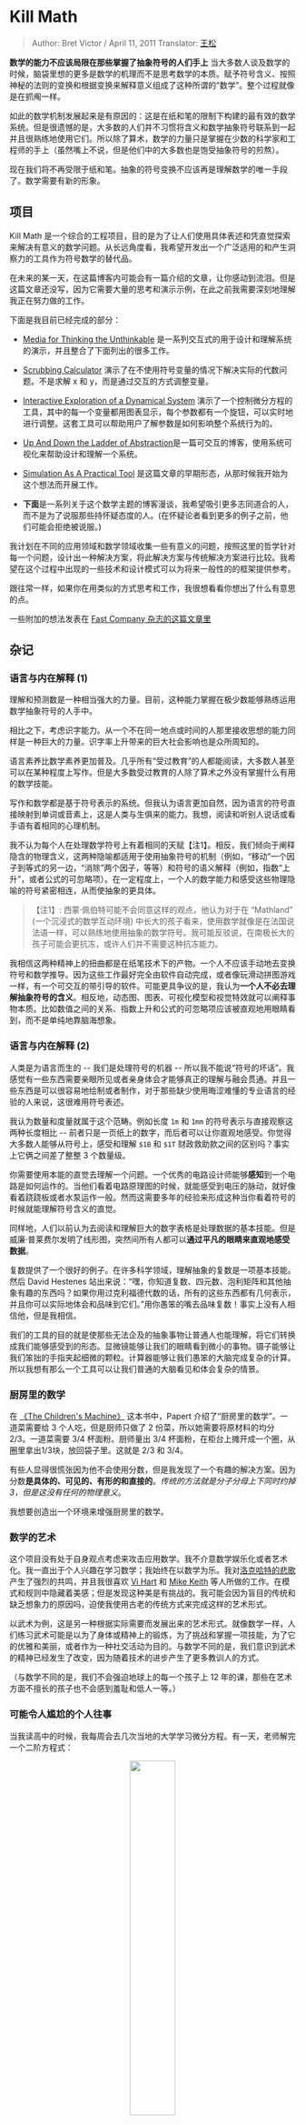 # Kill Math

> Author: Bret Victor / April 11, 2011
> Translator: [王松](https://github.com/wangshub)

**数学的能力不应该局限在那些掌握了抽象符号的人们手上**
当大多数人谈及数学的时候，脑袋里想的更多是数学的机理而不是思考数学的本质。赋予符号含义、按照神秘的法则的变换和根据变换来解释意义组成了这种所谓的“数学”。整个过程就像是在抓阄一样。

如此的数学机制发展起来是有原因的：这是在纸和笔的限制下构建的最有效的数学系统。但是很遗憾的是，大多数的人们并不习惯将含义和数学抽象符号联系到一起并且很熟练地使用它们。所以除了算术，数学的力量只是掌握在少数的科学家和工程师的手上（虽然嘴上不说，但是他们中的大多数也是饱受抽象符号的煎熬）。

现在我们将不再受限于纸和笔。抽象的符号变换不应该再是理解数学的唯一手段了。数学需要有新的形象。

## 项目

Kill Math 是一个综合的工程项目，目的是为了让人们使用具体表述和凭直觉探索来解决有意义的数学问题。从长远角度看，我希望开发出一个广泛适用的和产生洞察力的工具作为符号数学的替代品。

在未来的某一天，在这篇博客内可能会有一篇介绍的文章，让你感动到流泪。但是这篇文章还没写，因为它需要大量的思考和演示示例，在此之前我需要深刻地理解我正在努力做的工作。

下面是我目前已经完成的部分：

- [Media for Thinking the Unthinkable](http://worrydream.com/MediaForThinkingTheUnthinkable) 是一系列交互式的用于设计和理解系统的演示，并且整合了下面列出的很多工作。
- [Scrubbing Calculator](http://worrydream.com/ScrubbingCalculator) 演示了在不使用符号变量的情况下解决实际的代数问题。不是求解 x 和 y，而是通过交互的方式调整变量。
- [Interactive Exploration of a Dynamical System](http://vimeo.com/23839605/) 演示了一个控制微分方程的工具，其中的每一个变量都用图表显示，每个参数都有一个旋钮，可以实时地进行调整。这套工具可以帮助用户了解参数是如何影响整个系统行为的。
- [Up And Down the Ladder of Abstraction](http://worrydream.com/LadderOfAbstraction)是一篇可交互的博客，使用系统可视化来帮助设计和理解一个系统。
- [Simulation As A Practical Tool](http://worrydream.com/SimulationAsAPracticalTool/) 是这篇文章的早期形态，从那时候我开始为这个想法而开展工作。

- **下面**是一系列关于这个数学主题的博客漫谈，我希望吸引更多志同道合的人，而不是为了说服那些持怀疑态度的人。(在怀疑论者看到更多的例子之前，他们可能会拒绝被说服。)

我计划在不同的应用领域和数学领域收集一些有意义的问题，按照这里的哲学针对每一个问题，设计出一种解决方案，将此解决方案与传统解决方案进行比较。我希望在这个过程中出现的一些技术和设计模式可以为将来一般性的的框架提供参考。

跟往常一样，如果你在用类似的方式思考和工作，我很想看看你想出了什么有意思的点。

一些附加的想法发表在 [Fast Company 杂志的这篇文章里](http://www.fastcodesign.com/1664508/could-this-ipad-interface-help-kill-math)

## 杂记

### 语言与内在解释 (1)

理解和预测数是一种相当强大的力量。目前，这种能力掌握在极少数能够熟练运用数学抽象符号的人手中。

相比之下，考虑识字能力。从一个不在同一地点或时间的人那里接收思想的能力同样是一种巨大的力量。识字率上升带来的巨大社会影响也是众所周知的。

语言素养比数学素养更加普及。几乎所有“受过教育”的人都能阅读，大多数人甚至可以在某种程度上写作。但是大多数受过教育的人除了算术之外没有掌握什么有用的数学技能。

写作和数学都是基于符号表示的系统。但我认为语言更加自然，因为语言的符号直接映射到单词或音素上，这是人类与生俱来的能力。我想，阅读和听别人说话或看手语有着相同的心理机制。

我不认为每个人在处理数学符号上有着相同的天赋【注1】。相反，我们倾向于阐释隐含的物理含义，这两种隐喻都适用于使用抽象符号的机制（例如，“移动”一个因子到等式的另一边，“消除”两个因子，等等）和符号的语义解释（例如，指数“上升”，或者公式的可忽略项）。在一定程度上，一个人的数学能力和感受这些物理隐喻的符号紧密相连，从而使抽象的更具体。

> 【注1】: 西蒙·佩伯特可能不会同意这样的观点，他认为对于在 “Mathland” (一个沉浸式的数学互动环境) 中长大的孩子看来，使用数学就像是在法国说法语一样，可以熟练地使用抽象的数学符号。我可能反驳说，在南极长大的孩子可能会更抗冻，或许人们并不需要这种抗冻能力。

我相信这两种精神上的扭曲都是在纸笔技术下的产物。一个人不应该手动地去变换符号和数学推导。因为这些工作最好完全由软件自动完成，或者像玩滑动拼图游戏一样，有一个可交互的带引导的软件。可能更具争议的是，我认为**一个人不必去理解抽象符号的含义**。相反地，动态图、图表、可视化模型和视觉特效就可以阐释事物本质。比如数值之间的关系、指数上升和公式的可忽略项应该被直观地用眼睛看到，而不是单纯地靠脑海想象。

### 语言与内在解释 (2)

人类是为语言而生的 -- 我们是处理符号的机器 -- 所以我不能说“符号的坏话”。我感觉有一些东西需要亲眼所见或者亲身体会才能够真正的理解与融会贯通。并且一些东西是可以很容易地绘制或者制作，对于那些缺少使用晦涩难懂的专业语言的经验的人来说，这很难用符号表述。

我认为数量和度量就属于这个范畴。例如长度 `1m` 和 `1mm` 的符号表示与直接观察这两种长度相比 -- 前者只是一页纸上的数字，而后者可以让你直观地感受。你觉得大多数人能够从符号上，感受和理解 `$1B` 和 `$1T` 财政救助款之间的区别吗？事实上它俩之间差了整整 3 个数量级。

你需要使用本能的直觉去理解一个问题。一个优秀的电路设计师能够**感知**到一个电路是如何运作的。当他们看着电路原理图的时候，就能感受到电压的脉动，就好像看着跷跷板或者水泵运作一般。然而这需要多年的经验来形成这种当你看着符号的时候就能理解符号含义的直觉。

同样地，人们以前认为去阅读和理解巨大的数字表格是处理数据的基本技能。但是威廉·普莱费尔发明了线形图，突然间所有人都可以**通过平凡的眼睛来直观地感受数据**。

复数提供了一个很好的例子。在许多科学领域，理解抽象的复数是一项基本技能。然后 David Hestenes 站出来说：“嘿，你知道复数、四元数、泡利矩阵和其他抽象有趣的东西吗？如果你用过克利福德代数的话，所有的这些东西都有几何表示，并且你可以实际地体会和品味到它们。”用你愚笨的嘴去品味复数！事实上没有人相信他，但是我相信。

我们的工具的目的就是使那些无法企及的抽象事物让普通人也能理解，将它们转换成我们能够感受到的形态。显微镜能够让我们的眼睛看到微小的事物。镊子能够让我们笨拙的手指夹起细微的颗粒。计算器能够让我们愚笨的大脑完成复杂的计算。所以我想有那么一个工具可以让我们普通的大脑看见和体会复杂的情景。

### 厨房里的数学

在 [《The Children's Machine》](https://www.amazon.com/dp/0465010636) 这本书中，Papert 介绍了“厨房里的数学”。一道菜需要给 3 个人吃，但是厨师只做了 2 份菜，所以她需要将原材料的均分 2/3。一道菜需要 3/4 杯面粉。厨师量出 3/4 杯面粉，在柜台上摊开成一个圈，从圈里拿出1/3块，放回袋子里。这就是 2/3 和 3/4。

有些人显得很慌张因为他不会使用分数，但是我发现了一个有趣的解决方案。因为分数**是具体的、可见的、有形的和直接的**。_传统的方法就是分子分母上下同时约掉 3，但是这没有任何的物理意义_。

我想要创造出一个环境来增强厨房里的数学。

### 数学的艺术

这个项目没有处于自身观点考虑来攻击应用数学。我不介意数学娱乐化或者艺术化。我一直出于个人兴趣在学习数学；我始终在以数学为乐。我对[洛克哈特的悲歌](http://worrydream.com/refs/Lockhart-MathematiciansLament.pdf)产生了强烈的共鸣，并且我很喜欢 [Vi Hart](http://vihart.com/) 和 [Mike Keith](http://www.cadaeic.net/) 等人所做的工作。在模式和规则中隐藏着美感；但是发现这种美是有挑战的。我可能会因为盲目的传统和缺乏想象力的原因吗，迫使我使用古老的传统方式来完成这样的艺术形式。

以武术为例，这是另一种根据实际需要而发展出来的艺术形式。就像数学一样，人们练习武术可能是以为了身体或精神上的锻炼，为了挑战和掌握一项技能，为了它的优雅和美丽，或者作为一种社交活动为目的。与数学不同的是，我们意识到武术的精神已经发生了改变，因为随着技术的进步产生了更多教训人的方式。

（与数学不同的是，我们不会强迫地球上的每一个孩子上 12 年的课，那些在艺术方面不擅长的孩子也不会感到羞耻和低人一等。）

### 可能令人尴尬的个人往事

当我读高中的时候，我每周会去几次当地的大学学习微分方程。有一天，老师解完一个二阶方程式：

<div style="text-align:center"><img src ="./image/2nd_order_eqution.png" width="40%" /></div>

他很随意地提出了一个问题：“你为什么认为这个解有两个任意常数？”

对这个问题我感到很疑惑，我认为答案本该如此呀。我能看出解有两个自由度，我能理解到这个程度，但是我从来没想到还有更深层次的原因。

老师然后说道，“因为你积分了两次”。然后他就开始继续讲其他的东西了，但是我小脑袋里已经满满都是问号。

我从来没有想过通过积分来求解微分方程。因为它看起来并不像积分。我知道积分是什么样的 -- 积分就是把东西都累加起来，就像往水槽里加水一样。

<div style="text-align:center"><img src ="./image/integral_demonstration.gif" width="60%" /></div>

并且我知道方程直观感受起来是什么样的 -- 它就像天平，慢慢地摆动越来越小，最后停了下来。

<div style="text-align:center"><img src ="./image/equation_demonstration.gif" width="60%" /></div>

后来我上了大学，从学校毕业后，开始了工程师的职业生涯，我没有被要求解上百上千个的微分方程。我理解了微分和积分在形式上的关联，但是我不知道我是否可以直觉感受到它。

后来有一天，我无意中读到斯托加茨的书 [《Nonlinear Dynamics and Chaos》](http://www.amazon.com/dp/0738204536)。在书中他问道，如何求解下列的微分方程：

<div style="text-align:center"><img src ="./image/differential_equation.png" width="30%" /></div>

随后他说，你不要这么做。它是非线性的。我们单单变换公式的方法不管用了。你需要把二阶的方程分解成两个一阶微分的方程式。

<div style="text-align:center"><img src ="./image/first_order_equations.png" width="30%" /></div>

画出相位空间的轨迹图，然后你就能直观地感受到整个系统的运作方式。

<div style="text-align:center"><img src ="./image/phase_trajectory.gif" width="60%" /></div>；

在轨迹的每一点上，鼠标在水平和垂直方向都被微分推进了一点点，整合起来就像 LOGO 语言的小海龟在相位空间运动一样。

为什么我整个职业生涯都在整合一个我们看不见的东西呢？对我而言，**如果不在相位空间理解微分方程就像是没听过一首歌却要做音乐鉴赏一样**。

回想多年前我的老师提出来的问题：“为什么解是两个任意常数？”答案就很显然了：你必须选择轨迹得起始点，两个常量就像是小海龟做积分时的坐标 x 和 y 一样。我很多年以前就解决了“初值问题”，我却从来没有切身体会过这个初值。

### 教育和命令行

当这些笔记第一次发表的时候，我收到了很多读者的反馈。但是大多数的反馈都是以为为我想要变革 _数学教育_。有一个部分我简短切题地说道这个项目不是关于教育的，其他地方我没有提到过教育。

我发现这很令人费解。如果我提出一种新的驾驶汽车的方式（比如，我说方向盘这东西已经过时了，应该被替换为 Wii 游戏手柄），应该不会有人认为这是谈论 _汽车司机教育_ 吧。甚至没有人会提到教育二字。他们可能会思考这是否是一种开车的好方法。

但是当说道一种新的理解数学的方式时，人们总是开始联想到教室和课程。

有一点尤其奇怪，当今解决实际生活中的数学问题总好的工具竟然是是电子表格。如果我需要一个新的形式的电子表格，同样，没有人会说这是关于教育的。

（这种对教育领域的重新定位也发生在对一个[动态系统的交互探索的演示](http://vimeo.com/23839605/)中。肯定我本可以做得更好的：“这是一个原型工具，工程师和科学家可以对他们正在进行工程和科学系统进行建模和探索”。但是我认为这更加贴切这个工具的本意而不是仅仅“可视化 Lotka-Volterra 方程”。大多数的读者都想要像 [Wolfram 那样的演示](http://demonstrations.wolfram.com/)，对某个具体的数学问题进行可视化。这种感觉就像，我展示了一个全新的漂亮的不粘锅，后来每个人都上来问我要一盘美味的炒蛋。）

如果让我猜测为什么“数学改革”被误解为“数学教育改革”？我推断大多数人可能只在学校里和数学打交道。就像校园物理或者校园化学一样，数学被视为一门课来教授，而不是强调它是一种工具。人们在算术之外并没有在实际生活中使用数学，就好像不使用平方反比定律或者周期表一样。

这就是这个项目出发的前提 -- 大多数人们没有使用数学。但是如果数学被以一种更好的方式教学的话，人们可能会把数学用得更好！我（包括整个项目）的立场是：**不**。教学目前你想要的数学抽象符号和方法 -- 他们将仍然没有作用。使用糟糕的用户界面的教学方式仍然是没有用 -- 因为没有展示出用户需要看到的东西，不符合用户大脑里所想的内容，没有呈现出用户可以采取的操作。

对于大多数人来说 UNIX 命令行仍然是没有用的。有很多方法可以让普通大众使用计算机的强大之处，而不必教会每个人都去使用命令行。有一个很好的方法就是 -- 设计更好的用户界面，更多易访问的应用程序，更高级的抽象。直接形象地和真实地表现事物。

所以**当前的数学就像是命令行**，我们需要更好的用户界面。

### 别人说过的观点

> Oliver Steele: email

所有的不具体的抽象事物都是很难去想象的...我认为数学家是那些可以成功地弄清楚如何具体地思考抽象事物的人，所以抽象就不再抽象。我相信数学思维包括学习具体地思考抽象事物的能力，通常使用多种表示法 -- 如何将更多的事情视为“事情”的一部分。所以与其说避免抽象，更重要的是接纳抽象并且将抽象具体化...具体化抽象事物的一种方法是在旁边放一个已经具体化的实例。

> 大卫·赫斯顿斯和 盖瑞特·索布奇克: [克利福德代数到几何微积分：统一的数学语言](http://www.amazon.com/dp/9027725616)

克莱恩对数学结构和历史的开创性研究揭示了数学发展和分支的两个主要过程...一种强调代数结构，另一种强调几何解释。克莱恩的分析表明，在数学的历史发展过程中，一个过程交替地支配着另一个过程。但这两个过程不应相互排斥。毫无疑问事实上每一个过程都是建立在人类思维的两大能力之一上的：**语言能力和空间感知能力**。从心理学的角度来看，代数与几何的融合是非常基本的所以我们可以说：**没有代数的几何是愚蠢的！没有几何的代数是盲目的！**，

> 大卫·赫斯顿斯: [改变物理的数学语言](http://geocalc.clas.asu.edu/pdf/OerstedMedalLecture.pdf)

在物理课程中，数学被认为是理所当然的 -- 这是一成不变的真理。数学对我们的物理世界的深刻影响却从未被认真分析过。今天使用的数学工具是在过去被发明出来解决旧的问题，但是很有可能不太适合今天新的问题...

我们不必深入研究物理学的历史来证明数学对物理的深远影响。因为有两个著名的例子足以说明这一点：解析几何和微积分的发明是牛顿创立经典力学的基础，张量分析的发明对爱因斯坦创立广义相对论至关重要...

我想通过引用这两个例子来说明的一点是，如果没有基本的数学概念，这两个物理理论实际上是不可想象的。我们使用的数学建模工具曾经扩展但也限制了我们认知世界的能力。数学的局限性在于，那些为经典力学和解析几何学提供的数学支撑的理论方法已经不适用于广义的相对理论了。当今在物理学使用的数学工具可能在概念上就存在局限性。

> 艾伦·凯：[《用图像制造符号》](http://www.archive.org/details/AlanKeyD1987)

法国著名数学家雅克·阿达玛在他晚年时决定投票选出他的 99 个同伴，作为地球上 100 位最伟大的数学家和物理学家，雅克问他们：“你们的工作怎么样？”。他们都是私交，所以纷纷回信。只有一百人中的几个人声称他们使用数学符号。这着实令人惊讶。他们中的大多数人以意象或比喻的方式来理解数学。有 30% 的人包括爱因斯坦都是这样。爱因斯坦说道，“我对数学有肢体一般的感受。”爱因斯坦就像感知自己的手臂和手指一样去感受抽象的空间。

[做某事 > 图像 > 符号]中令人难过的部分就是，美国的所有孩子都在以符号的方式去学习数学和物理。但没有一个有创造性的数学家或者物理学家在以这种方式学习...他们使用符号的方式交流，但是实际研究的时候就不是这样。太多的教育是建立在这种规则之上了，仅仅是因为我们以谈话的方式来交流，但是这并不意味着只靠说和听去教学。

> 威廉·瑟斯顿：[论数学的证明和发展](http://arxiv.org/pdf/math/9404236v1)

当有一个重要的理论被证明的时候，通常该解法可以很快地在相关子领域内传播。这个证明如果是通过沟通交流的话可以在一小时之内就被该子领域的其他研究人员理解。但是如果写成 15 或 20 多页的论文，人们可能需要好几个小时甚至好几天才能够理解掌握。

为什么非正式的讨论和直接磕论文之间有这么大的区别呢？当一对一沟通的时候，人们除了数学语言还可以用很多其他的方式来交流。他们可以用手势、画图表、用肢体语言发出声响这些方式交流。沟通在这里就是双向的，人们可以专注于他们最关心的点上。以面对面的沟通方式，就可以更好地传达正在发生的事情，不仅在逻辑和语言方面，而且在其他心理层面。

在会谈中，人们变得更加拘谨和正式。数学的受众通常不善于提出大多数心中所关注的问题，而演讲汇报的人通常准备了一个不切实际的大纲，即使他们被问到问题，也会回避相关的回答。

在论文中，人们会仍然会比较正式。写作者将他们的想法翻译成符号和逻辑表达，读者努力地要将它们翻译回来。

> 理查德·汉明：[数学的不合理有效性](http://www.lecb.ncifcrf.gov/~toms/Hamming.unreasonable.html)

有必要强调一点，数学的前提假设不是摩西从西奈山上取下来的石板。一开始我们头脑中有了一个模糊的概念，然后我们各种各样的假设集合，最终慢慢地收敛成一个特定的集合。在严格的假设方法中，原始模糊的的概念会被后来假设所定义的内容代替。这就使得很难有概念上的发展，进而减缓了数学的发展。并不是说假设的方法是错误的，只是应该清楚认识到它的任意性，注意当结论慢慢变得清晰时我们应该准备改变假设。

> 理查德·汉明：[科学与工程的艺术](http://www.amazon.com/dp/B000P2XFPA)

当数字滤波器首次出现时，它们仅仅被视为经典模拟滤波器的一个变种；人们不认为它本质上有什么新意或者不同。这就和早期人们对计算机的认知错误一样。多次有人跟我说，计算机只是一个大型的计算的台式计算器，后来我都厌倦了这种说法。他们说，“任何机器能做的事，人工也能办到”。但是这种观点的人忽视了机器与人工相比，在速度、精度、可靠性和低成本上具有巨大的优势。一般来说，一个数量级的变化（10 倍）将会产生本质上的影响，更不用说计算机比人工计算快了许多许多倍了。那些声称没有本质区别的人从未对计算机的发展做出过任何重大贡献...

这是一个常见的、无休止的错误；人们总是想认为新事物就要像过去的东西一样 -- 他们习惯于处在大脑的舒适圈 -- 因此他们抗拒对眼下正在发生的新领域新事物做出任何大的贡献。

> 史蒂文·斯托加茨: [《非线性动力学与混沌理论》](http://www.amazon.com/dp/0738204536)

<div style="text-align:center"><img src ="./image/a_geometric_way_of_thinking.png" width="60%" /></div>
